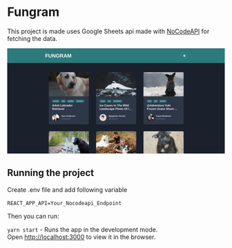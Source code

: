# Fungram 
This project is made uses Google Sheets api made with [NoCodeAPI](https://nocodeapi.com/) for fetching the data.

![Fungram Screenshot](./public/screenshot.png)
## Running the project

Create .env file and add following variable
```
REACT_APP_API=Your_Nocodeapi_Endpoint
```

Then you can run:

`yarn start` - Runs the app in the development mode.<br />
Open [http://localhost:3000](http://localhost:3000) to view it in the browser.
